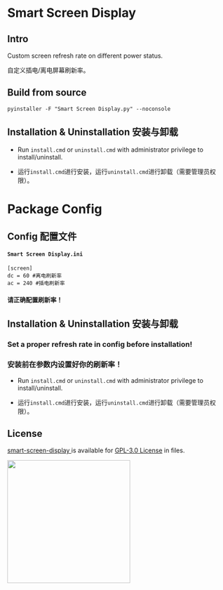 # Smart Screen Display
## Intro

Custom screen refresh rate on different power status.

自定义插电/离电屏幕刷新率。

## Build from source

```
pyinstaller -F "Smart Screen Display.py" --noconsole 
```

## Installation & Uninstallation 安装与卸载

+ Run `install.cmd` or `uninstall.cmd` with administrator privilege to install/uninstall.

+ 运行`install.cmd`进行安装，运行`uninstall.cmd`进行卸载（需要管理员权限）。

# Package Config

## Config 配置文件 

#### `Smart Screen Display.ini`

```
[screen]
dc = 60 #离电刷新率
ac = 240 #插电刷新率
```
#### 请正确配置刷新率！

## Installation & Uninstallation 安装与卸载

### Set a proper refresh rate in config before installation!
### 安装前在参数内设置好你的刷新率！

+ Run `install.cmd` or `uninstall.cmd` with administrator privilege to install/uninstall.

+ 运行`install.cmd`进行安装，运行`uninstall.cmd`进行卸载（需要管理员权限）。


## License

[ smart-screen-display
](https://github.com/wqy224491/smart-screen-display) is available for [GPL-3.0 License](https://github.com/wqy224491/smart-screen-display/blob/main/LICENSE) in files.

<img src="https://upload.cc/i1/2023/01/01/0nyLFI.png" width="280">
